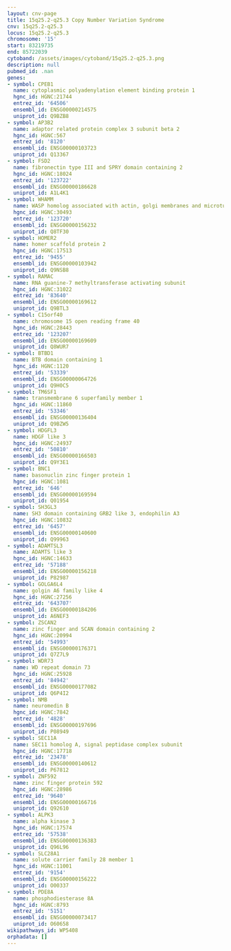 ```yaml
---
layout: cnv-page
title: 15q25.2-q25.3 Copy Number Variation Syndrome
cnv: 15q25.2-q25.3
locus: 15q25.2-q25.3
chromosome: '15'
start: 83219735
end: 85722039
cytoband: /assets/images/cytoband/15q25.2-q25.3.png
description: null
pubmed_id: .nan
genes:
- symbol: CPEB1
  name: cytoplasmic polyadenylation element binding protein 1
  hgnc_id: HGNC:21744
  entrez_id: '64506'
  ensembl_id: ENSG00000214575
  uniprot_id: Q9BZB8
- symbol: AP3B2
  name: adaptor related protein complex 3 subunit beta 2
  hgnc_id: HGNC:567
  entrez_id: '8120'
  ensembl_id: ENSG00000103723
  uniprot_id: Q13367
- symbol: FSD2
  name: fibronectin type III and SPRY domain containing 2
  hgnc_id: HGNC:18024
  entrez_id: '123722'
  ensembl_id: ENSG00000186628
  uniprot_id: A1L4K1
- symbol: WHAMM
  name: WASP homolog associated with actin, golgi membranes and microtubules
  hgnc_id: HGNC:30493
  entrez_id: '123720'
  ensembl_id: ENSG00000156232
  uniprot_id: Q8TF30
- symbol: HOMER2
  name: homer scaffold protein 2
  hgnc_id: HGNC:17513
  entrez_id: '9455'
  ensembl_id: ENSG00000103942
  uniprot_id: Q9NSB8
- symbol: RAMAC
  name: RNA guanine-7 methyltransferase activating subunit
  hgnc_id: HGNC:31022
  entrez_id: '83640'
  ensembl_id: ENSG00000169612
  uniprot_id: Q9BTL3
- symbol: C15orf40
  name: chromosome 15 open reading frame 40
  hgnc_id: HGNC:28443
  entrez_id: '123207'
  ensembl_id: ENSG00000169609
  uniprot_id: Q8WUR7
- symbol: BTBD1
  name: BTB domain containing 1
  hgnc_id: HGNC:1120
  entrez_id: '53339'
  ensembl_id: ENSG00000064726
  uniprot_id: Q9H0C5
- symbol: TM6SF1
  name: transmembrane 6 superfamily member 1
  hgnc_id: HGNC:11860
  entrez_id: '53346'
  ensembl_id: ENSG00000136404
  uniprot_id: Q9BZW5
- symbol: HDGFL3
  name: HDGF like 3
  hgnc_id: HGNC:24937
  entrez_id: '50810'
  ensembl_id: ENSG00000166503
  uniprot_id: Q9Y3E1
- symbol: BNC1
  name: basonuclin zinc finger protein 1
  hgnc_id: HGNC:1081
  entrez_id: '646'
  ensembl_id: ENSG00000169594
  uniprot_id: Q01954
- symbol: SH3GL3
  name: SH3 domain containing GRB2 like 3, endophilin A3
  hgnc_id: HGNC:10832
  entrez_id: '6457'
  ensembl_id: ENSG00000140600
  uniprot_id: Q99963
- symbol: ADAMTSL3
  name: ADAMTS like 3
  hgnc_id: HGNC:14633
  entrez_id: '57188'
  ensembl_id: ENSG00000156218
  uniprot_id: P82987
- symbol: GOLGA6L4
  name: golgin A6 family like 4
  hgnc_id: HGNC:27256
  entrez_id: '643707'
  ensembl_id: ENSG00000184206
  uniprot_id: A6NEF3
- symbol: ZSCAN2
  name: zinc finger and SCAN domain containing 2
  hgnc_id: HGNC:20994
  entrez_id: '54993'
  ensembl_id: ENSG00000176371
  uniprot_id: Q7Z7L9
- symbol: WDR73
  name: WD repeat domain 73
  hgnc_id: HGNC:25928
  entrez_id: '84942'
  ensembl_id: ENSG00000177082
  uniprot_id: Q6P4I2
- symbol: NMB
  name: neuromedin B
  hgnc_id: HGNC:7842
  entrez_id: '4828'
  ensembl_id: ENSG00000197696
  uniprot_id: P08949
- symbol: SEC11A
  name: SEC11 homolog A, signal peptidase complex subunit
  hgnc_id: HGNC:17718
  entrez_id: '23478'
  ensembl_id: ENSG00000140612
  uniprot_id: P67812
- symbol: ZNF592
  name: zinc finger protein 592
  hgnc_id: HGNC:28986
  entrez_id: '9640'
  ensembl_id: ENSG00000166716
  uniprot_id: Q92610
- symbol: ALPK3
  name: alpha kinase 3
  hgnc_id: HGNC:17574
  entrez_id: '57538'
  ensembl_id: ENSG00000136383
  uniprot_id: Q96L96
- symbol: SLC28A1
  name: solute carrier family 28 member 1
  hgnc_id: HGNC:11001
  entrez_id: '9154'
  ensembl_id: ENSG00000156222
  uniprot_id: O00337
- symbol: PDE8A
  name: phosphodiesterase 8A
  hgnc_id: HGNC:8793
  entrez_id: '5151'
  ensembl_id: ENSG00000073417
  uniprot_id: O60658
wikipathways_id: WP5408
orphadata: []
---
```

